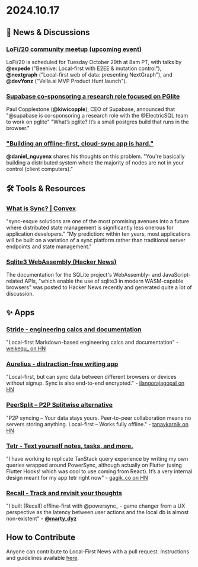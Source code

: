 # 2024.10.17

## 📰 News & Discussions 

### [LoFi/20 community meetup (upcoming event)](https://localfirstweb.dev/)
LoFi/20 is scheduled for Tuesday October 29th at 8am PT, with talks by **@expede** ("Beehive: Local-first with E2EE & mutation control"), **@nextgraph** ("Local-first web of data: presenting NextGraph"), and **@devYonz** ("Vella.ai MVP Product Hunt launch").

### [Supabase co-sponsoring a research role focused on PGlite](https://x.com/kiwicopple/status/1846272996358672489)
Paul Copplestone (**@kiwicopple**), CEO of Supabase, announced that "@supabase is co-sponsoring a research role with the @ElectricSQL team to work on pglite" "What’s pglite? It’s a small postgres build that runs in the browser."

### ["Building an offline-first, cloud-sync app is hard."](https://x.com/daniel_nguyenx/status/1845821560453763115)
**@daniel_nguyenx** shares his thoughts on this problem. "You're basically building a distributed system where the majority of nodes are not in your control (client computers)."


## 🛠️ Tools & Resources

### [What is Sync? | Convex](https://stack.convex.dev/sync)
"sync-esque solutions are one of the most promising avenues into a future where distributed state management is significantly less onerous for application developers." "My prediction: within ten years, most applications will be built on a variation of a sync platform rather than traditional server endpoints and state management."

### [Sqlite3 WebAssembly (Hacker News)](https://news.ycombinator.com/item?id=41851051)
The documentation for the SQLite project's WebAssembly- and JavaScript-related APIs, "which enable the use of sqlite3 in modern WASM-capable browsers" was posted to Hacker News recently and generated quite a lot of discussion.


## ✨ Apps

### [Stride - engineering calcs and documentation](https://www.get-stride.com/)
"Local-first Markdown-based engineering calcs and documentation" - [weikequ_ on HN](https://news.ycombinator.com/item?id=41802892)

### [Aurelius - distraction-free writing app](https://aurelius.ink/)
"Local-first, but can sync data between different browsers or devices without signup. Sync is also end-to-end encrypted." - [ilangorajagopal on HN](https://news.ycombinator.com/item?id=41827598)

### [PeerSplit – P2P Splitwise alternative](https://peersplit.app/)
"P2P syncing – Your data stays yours. Peer-to-peer collaboration means no servers storing anything. Local-first – Works fully offline." - [tanaykarnik on HN](https://news.ycombinator.com/item?id=41849831)

### [Tetr - Text yourself notes, tasks, and more.](https://tetr.app/)
"I have working to replicate TanStack query experience by writing my own queries wrapped around PowerSync, although actually on Flutter (using Flutter Hooks! which was cool to use coming from React). It’s a very internal design meant for my app tetr right now" - [gagik_co on HN](https://news.ycombinator.com/item?id=41851686)

### [Recall - Track and revisit your thoughts](https://www.recall.plus/)
"I built [Recall] offline-first with @powersync_ - game changer from a UX perspective as the latency between user actions and the local db is almost non-existent" - [**@marty_dyz**](https://x.com/marty_dyz/status/1846310842708455931)


## How to Contribute
Anyone can contribute to Local-First News with a pull request. Instructions and guidelines available [here](https://github.com/localfirstnews/localfirstnews).
